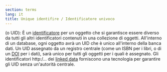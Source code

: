 ```yaml
---
section: terms
lang: it
title: Unique identifire / Identificatore univoco
---
```


(o UID): È un [identificatore](../identifier/) per un oggetto che si garantisce essere diverso da tutti gli altri identificatori contenuti in una collezione di oggetti. All'interno di un database, ogni oggetto avrà un UID che è unico all'interno della banca dati. Un UID assegnato da un registro centrale (come un ISBN per i libri, o di un [DOI](../doi/) per i dati), sarà unico per tutti gli oggetti per i quali è assegnato. Gli identificatori http:/... dei [linked data](../linked-data/) forniscono una tecnologia per garantire gli UID senza un'autorità centrale.
